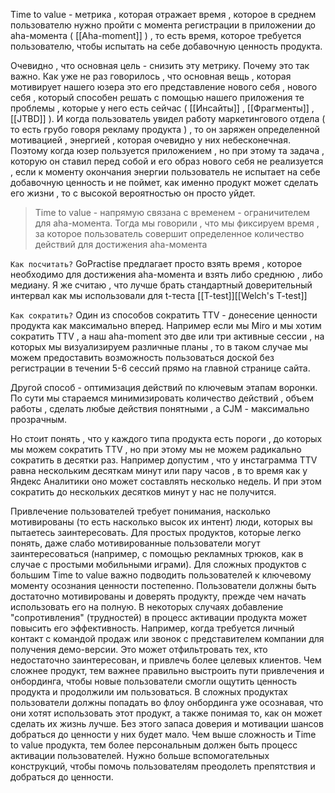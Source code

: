 Time to value - метрика , которая отражает время , которое в среднем пользователю нужно пройти с момента регистрации в приложении до aha-момента ( [[Aha-moment]] ) , то есть время, которое требуется пользователю, чтобы испытать на себе добавочную ценность продукта. 

Очевидно , что основная цель - снизить эту метрику. Почему это так важно. Как уже не раз говорилось , что основная вещь , которая мотивирует нашего юзера это его представление нового себя , нового себя , который способен решать с помощью нашего приложения те проблемы , которые у него есть сейчас ( [[Инсайты]] , [[Фрагменты]] , [[JTBD]] ). И когда пользователь увидел работу маркетингового отдела ( то есть грубо говоря рекламу продукта ) , то он заряжен определенной мотивацией , энергией , которая очевидно у них небесконечная. Поэтому когда юзер пользуется приложением , но при этому та задача , которую он ставил перед собой и его образ нового себя не реализуется , если к моменту окончания энергии пользователь не испытает на себе добавочную ценность и не поймет, как именно продукт может сделать его жизни , то с высокой вероятностью он просто уйдет. 

>Time to value - напрямую связана с временем - ограничителем для aha-момента. Тогда мы говорили , что мы фиксируем время , за которое пользователь совершит определенное количество действий для достижения aha-момента 

`Как посчитать?` GoPractise предлагает просто взять время , которое необходимо для достижения aha-момента и взять либо среднюю , либо медиану. Я же считаю , что лучше брать стандартный доверительный интервал как мы использовали для t-теста [[T-test]][[Welch's T-test]]

`Как сократить?` Один из способов сократить TTV - донесение ценности продукта как максимально вперед. Например если мы Miro и мы хотим сократить TTV , а наш aha-moment это две или три активные сессии , на которых мы визуализируем различные планы , то в таком случае мы можем предоставить возможность пользоваться доской без регистрации в течении 5-6 сессий прямо на главной странице сайта. 

Другой способ - оптимизация действий по ключевым этапам воронки. По сути мы стараемся минимизировать количество действий , объем работы , сделать любые действия понятными , а CJM - максимально прозрачным. 

Но стоит понять , что у каждого типа продукта есть пороги , до которых мы можем сократить TTV , но при этому мы не можем радикально сократить в десятки раз. Например допустим , что у инстаграмма TTV равна нескольким десяткам минут или пару часов , в то время как у Яндекс Аналитики оно может составлять несколько недель. И при этом сократить до нескольких десятков минут у нас не получится. 

Привлечение пользователей требует понимания, насколько мотивированы (то есть насколько высок их интент) люди, которых вы пытаетесь заинтересовать. Для простых продуктов, которые легко понять, даже слабо мотивированные пользователи могут заинтересоваться (например, с помощью рекламных трюков, как в случае с простыми мобильными играми). Для сложных продуктов с большим Time to value важно подводить пользователей к ключевому моменту осознания ценности постепенно. Пользователи должны быть достаточно мотивированы и доверять продукту, прежде чем начать использовать его на полную. В некоторых случаях добавление "сопротивления" (трудностей) в процесс активации продукта может повысить его эффективность. Например, когда требуется личный контакт с командой продаж или звонок с представителем компании для получения демо-версии. Это может отфильтровать тех, кто недостаточно заинтересован, и привлечь более целевых клиентов. Чем сложнее продукт, тем важнее правильно выстроить пути привлечения и онбординга, чтобы новые пользователи смогли ощутить ценность продукта и продолжили им пользоваться. В сложных продуктах пользователи должны попадать во флоу онбординга уже осознавая, что они хотят использовать этот продукт, а также понимая то, как он может сделать их жизнь лучше. Без этого запаса доверия и мотивации шансов добраться до ценности у них будет мало. Чем выше сложность и Time to value продукта, тем более персональным должен быть процесс активации пользователей. Нужно больше вспомогательных конструкций, чтобы помочь пользователям преодолеть препятствия и добраться до ценности.



